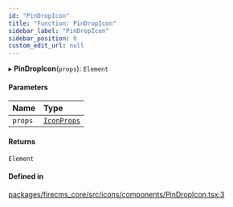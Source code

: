```yaml
---
id: "PinDropIcon"
title: "Function: PinDropIcon"
sidebar_label: "PinDropIcon"
sidebar_position: 0
custom_edit_url: null
---
```


▸ **PinDropIcon**(`props`): `Element`

#### Parameters

| Name | Type |
| :------ | :------ |
| `props` | [`IconProps`](../types/IconProps.md) |

#### Returns

`Element`

#### Defined in

[packages/firecms_core/src/icons/components/PinDropIcon.tsx:3](https://github.com/FireCMSco/firecms/blob/d45f3739/packages/firecms_core/src/icons/components/PinDropIcon.tsx#L3)
